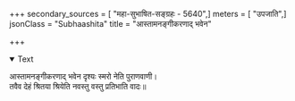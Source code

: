 +++
secondary_sources = [ "महा-सुभाषित-सङ्ग्रहः - 5640",]
meters = [ "उपजाति",]
jsonClass = "Subhaashita"
title = "आस्तामनङ्गीकरणाद् भवेन"

+++

<details open><summary>Text</summary>

आस्तामनङ्गीकरणाद् भवेन दृश्यः स्मरो नेति पुराणवाणी।  
तवैव देहं श्रितया श्रियेति नवस्तु वस्तु प्रतिभाति वादः॥
</details>
